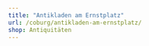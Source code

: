 ```yaml
---
title: "Antikladen am Ernstplatz"
url: /coburg/antikladen-am-ernstplatz/
shop: Antiquitäten
---
```

